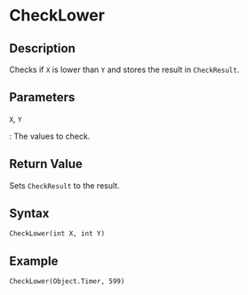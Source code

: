 # CheckLower

## Description
Checks if `X` is lower than `Y` and stores the result in `CheckResult`.

## Parameters
`X`, `Y`

:   The values to check.

## Return Value
Sets `CheckResult` to the result.

## Syntax
```
CheckLower(int X, int Y)
```

## Example
```
CheckLower(Object.Timer, 599)
```